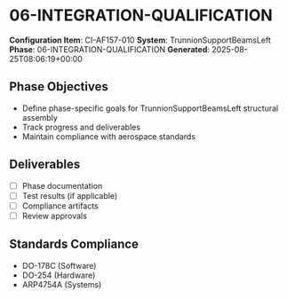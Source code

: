 # 06-INTEGRATION-QUALIFICATION

**Configuration Item**: CI-AF157-010
**System**: TrunnionSupportBeamsLeft
**Phase**: 06-INTEGRATION-QUALIFICATION
**Generated**: 2025-08-25T08:06:19+00:00

## Phase Objectives
- Define phase-specific goals for TrunnionSupportBeamsLeft structural assembly
- Track progress and deliverables
- Maintain compliance with aerospace standards

## Deliverables
- [ ] Phase documentation
- [ ] Test results (if applicable)
- [ ] Compliance artifacts
- [ ] Review approvals

## Standards Compliance
- DO-178C (Software)
- DO-254 (Hardware)
- ARP4754A (Systems)

